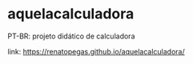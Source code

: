 # aquelacalculadora
PT-BR: projeto didático de calculadora

link: https://renatopegas.github.io/aquelacalculadora/
